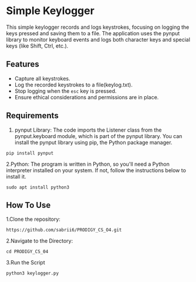 # Simple Keylogger
This simple keylogger records and logs keystrokes, focusing on logging the keys pressed and saving them to a file. The application uses the pynput library to monitor keyboard events and logs both character keys and special keys (like Shift, Ctrl, etc.).
## Features

- Capture all keystrokes.
- Log the recorded keystrokes to a file(keylog.txt).
- Stop logging when the `esc` key is pressed.
- Ensure ethical considerations and permissions are in place.

## Requirements
1. pynput Library: The code imports the Listener class from the pynput.keyboard module, which is part of the pynput library. You can install the pynput library using pip, the Python package manager.
````
pip install pynput
````
2.Python: The program is written in Python, so you'll need a Python interpreter installed on your system. If not, follow the instructions below to install it.
````
sudo apt install python3
````
## How To Use
1.Clone the repository:
````
https://github.com/sabrii6/PRODIGY_CS_O4.git
````
2.Navigate to the Directory:
````
cd PRODIGY_CS_04
````
3.Run the Script
````
python3 keylogger.py
````
````

